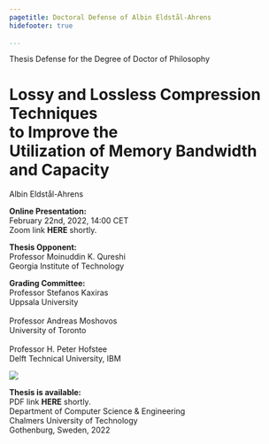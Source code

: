 ```yaml
---
pagetitle: Doctoral Defense of Albin Eldstål-Ahrens
hidefooter: true

...
```


<div class="thesis">

<p class="head">
  Thesis Defense for the Degree of Doctor of Philosophy
</p>

<h1>
Lossy and Lossless Compression Techniques<br />
to Improve the<br />
Utilization of Memory Bandwidth and Capacity
</h1>

<p class="author">
Albin Eldstål-Ahrens
</p>

<p>
<b>Online Presentation:</b><br />
February 22nd, 2022, 14:00 CET<br />
Zoom link <b>HERE</b> shortly.
</p>

<p>
<b>Thesis Opponent:</b><br />
Professor Moinuddin K. Qureshi<br />
Georgia Institute of Technology
</p>

<p>
<b>Grading Committee:</b><br />
Professor Stefanos Kaxiras<br />
Uppsala University<br />
<br />
Professor Andreas Moshovos<br />
University of Toronto<br />
<br />
Professor H. Peter Hofstee<br />
Delft Technical University, IBM
</p>

<img src="../chalmers.png" />

<p>
<b>Thesis is available:</b><br />
PDF link <b>HERE</b> shortly.<br />
Department of Computer Science & Engineering<br />
Chalmers University of Technology<br />
Gothenburg, Sweden, 2022
</p>

</div>

